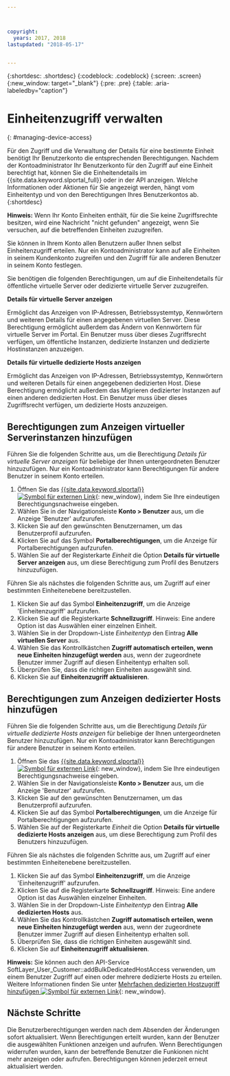 ```yaml
---



copyright:
  years: 2017, 2018
lastupdated: "2018-05-17"


---
```


{:shortdesc: .shortdesc}
{:codeblock: .codeblock}
{:screen: .screen}
{:new_window: target="_blank"}
{:pre: .pre}
{:table: .aria-labeledby="caption"}


# Einheitenzugriff verwalten
{: #managing-device-access}

Für den Zugriff und die Verwaltung der Details für eine bestimmte Einheit benötigt Ihr Benutzerkonto die entsprechenden Berechtigungen.  Nachdem der Kontoadministrator Ihr Benutzerkonto für den Zugriff auf eine Einheit berechtigt hat, können Sie die Einheitendetails im {{site.data.keyword.slportal_full}} oder in der API anzeigen.  Welche Informationen oder Aktionen für Sie angezeigt werden, hängt vom Einheitentyp und von den Berechtigungen Ihres Benutzerkontos ab.
{:shortdesc}

**Hinweis:** Wenn Ihr Konto Einheiten enthält, für die Sie keine Zugriffsrechte besitzen, wird eine Nachricht "nicht gefunden" angezeigt, wenn Sie versuchen, auf die betreffenden Einheiten zuzugreifen.

Sie können in Ihrem Konto allen Benutzern außer Ihnen selbst Einheitenzugriff erteilen. Nur ein Kontoadministrator kann auf alle Einheiten in seinem Kundenkonto zugreifen und den Zugriff für alle anderen Benutzer in seinem Konto festlegen. 

Sie benötigen die folgenden Berechtigungen, um auf die Einheitendetails für öffentliche virtuelle Server oder dedizierte virtuelle Server zuzugreifen.

**Details für virtuelle Server anzeigen**

Ermöglicht das Anzeigen von IP-Adressen, Betriebssystemtyp, Kennwörtern und weiteren Details für einen angegebenen virtuellen Server.  Diese Berechtigung ermöglicht außerdem das Ändern von Kennwörtern für virtuelle Server im Portal. Ein Benutzer muss über dieses Zugriffsrecht verfügen, um öffentliche Instanzen, dedizierte Instanzen und dedizierte Hostinstanzen anzuzeigen.

**Details für virtuelle dedizierte Hosts anzeigen**

Ermöglicht das Anzeigen von IP-Adressen, Betriebssystemtyp, Kennwörtern und weiteren Details für einen angegebenen dedizierten Host.  Diese Berechtigung ermöglicht außerdem das Migrieren dedizierter Instanzen auf einen anderen dedizierten Host. Ein Benutzer muss über dieses Zugriffsrecht verfügen, um dedizierte Hosts anzuzeigen.

## Berechtigungen zum Anzeigen virtueller Serverinstanzen hinzufügen
Führen Sie die folgenden Schritte aus, um die Berechtigung *Details für virtuelle Server anzeigen* für beliebige der Ihnen untergeordneten Benutzer hinzuzufügen. Nur ein Kontoadministrator kann Berechtigungen für andere Benutzer in seinem Konto erteilen.  

1. Öffnen Sie das [{{site.data.keyword.slportal}} ![Symbol für externen Link](../icons/launch-glyph.svg "Symbol für externen Link")](https://control.softlayer.com/){: new_window}, indem Sie Ihre eindeutigen Berechtigungsnachweise eingeben.
2. Wählen Sie in der Navigationsleiste **Konto > Benutzer** aus, um die Anzeige 'Benutzer' aufzurufen.
3. Klicken Sie auf den gewünschten Benutzernamen, um das Benutzerprofil aufzurufen.
4. Klicken Sie auf das Symbol **Portalberechtigungen**, um die Anzeige für Portalberechtigungen aufzurufen.
5. Wählen Sie auf der Registerkarte *Einheit* die Óption **Details für virtuelle Server anzeigen** aus, um diese Berechtigung zum Profil des Benutzers hinzuzufügen.

Führen Sie als nächstes die folgenden Schritte aus, um Zugriff auf einer bestimmten Einheitenebene bereitzustellen.

1. Klicken Sie auf das Symbol **Einheitenzugriff**, um die Anzeige 'Einheitenzugriff' aufzurufen.
2. Klicken Sie auf die Registerkarte **Schnellzugriff**. 
   Hinweis: Eine andere Option ist das Auswählen einer einzelnen Einheit.
3. Wählen Sie in der Dropdown-Liste *Einheitentyp* den Eintrag **Alle virtuellen Server** aus.
4. Wählen Sie das Kontrollkästchen **Zugriff automatisch erteilen, wenn neue Einheiten hinzugefügt werden** aus, wenn der zugeordnete Benutzer immer Zugriff auf diesen Einheitentyp erhalten soll.
5. Überprüfen Sie, dass die richtigen Einheiten ausgewählt sind.
6. Klicken Sie auf **Einheitenzugriff aktualisieren**.

## Berechtigungen zum Anzeigen dedizierter Hosts hinzufügen
Führen Sie die folgenden Schritte aus, um die Berechtigung *Details für virtuelle dedizierte Hosts anzeigen* für beliebige der Ihnen untergeordneten Benutzer hinzuzufügen. Nur ein Kontoadministrator kann Berechtigungen für andere Benutzer in seinem Konto erteilen.

1. Öffnen Sie das [{{site.data.keyword.slportal}} ![Symbol für externen Link](../icons/launch-glyph.svg "Symbol für externen Link")](https://control.softlayer.com/){: new_window}, indem Sie Ihre eindeutigen Berechtigungsnachweise eingeben.
2. Wählen Sie in der Navigationsleiste **Konto > Benutzer** aus, um die Anzeige 'Benutzer' aufzurufen.
3. Klicken Sie auf den gewünschten Benutzernamen, um das Benutzerprofil aufzurufen.
4. Klicken Sie auf das Symbol **Portalberechtigungen**, um die Anzeige für Portalberechtigungen aufzurufen.
5. Wählen Sie auf der Registerkarte *Einheit* die Option **Details für virtuelle dedizierte Hosts anzeigen** aus, um diese Berechtigung zum Profil des Benutzers hinzuzufügen.

Führen Sie als nächstes die folgenden Schritte aus, um Zugriff auf einer bestimmten Einheitenebene bereitzustellen.

1. Klicken Sie auf das Symbol **Einheitenzugriff**, um die Anzeige 'Einheitenzugriff' aufzurufen.
2. Klicken Sie auf die Registerkarte **Schnellzugriff**. 
   Hinweis: Eine andere Option ist das Auswählen einzelner Einheiten.
3. Wählen Sie in der Dropdown-Liste *Einheitentyp* den Eintrag **Alle dedizierten Hosts** aus.
4. Wählen Sie das Kontrollkästchen **Zugriff automatisch erteilen, wenn neue Einheiten hinzugefügt werden** aus, wenn der zugeordnete Benutzer immer Zugriff auf diesen Einheitentyp erhalten soll.
5. Überprüfen Sie, dass die richtigen Einheiten ausgewählt sind.
6. Klicken Sie auf **Einheitenzugriff aktualisieren**.

**Hinweis:** Sie können auch den API-Service SoftLayer_User_Customer::addBulkDedicatedHostAccess verwenden, um einem Benutzer Zugriff auf einen oder mehrere dedizierte Hosts zu erteilen. Weitere Informationen finden Sie unter [Mehrfachen dedizierten Hostzugriff hinzufügen ![Symbol für externen Link](../icons/launch-glyph.svg "Symbol für externen Link")](https://softlayer.github.io/reference/services/SoftLayer_User_Customer/addBulkDedicatedHostAccess/){: new_window}.  

## Nächste Schritte
Die Benutzerberechtigungen werden nach dem Absenden der Änderungen sofort aktualisiert. Wenn Berechtigungen erteilt wurden, kann der Benutzer die ausgewählten Funktionen anzeigen und aufrufen. Wenn Berechtigungen widerrufen wurden, kann der betreffende Benutzer die Funkionen nicht mehr anzeigen oder aufrufen. Berechtigungen können jederzeit erneut aktualisiert werden.
